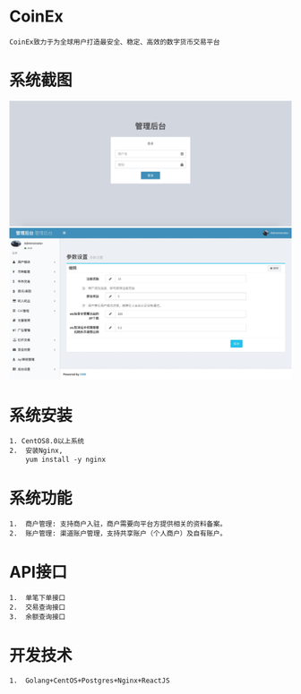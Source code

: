 
# CoinEx
	CoinEx致力于为全球用户打造最安全、稳定、高效的数字货币交易平台
	
	
# 系统截图
![image](https://github.com/ytjjyy/CoinEx/blob/master/doc/1.png)
![image](https://github.com/ytjjyy/CoinEx/blob/master/doc/2.png)



# 系统安装
	1. CentOS8.0以上系统
	2.	安装Nginx,
		yum install -y nginx  
	
	

# 系统功能
	1.	商户管理: 支持商户入驻，商户需要向平台方提供相关的资料备案。
	2.	账户管理: 渠道账户管理，支持共享账户（个人商户）及自有账户。

  
# API接口
	1.	单笔下单接口
	2.	交易查询接口
	3.	余额查询接口
  
# 开发技术
	1.	Golang+CentOS+Postgres+Nginx+ReactJS


